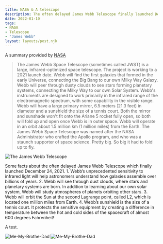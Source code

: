```yaml
---
title: NASA & A telescope
description: The often delayed James Webb Telescope finally launched December 24, 2021
date: 2022-01-10
tags:
- NASA
- Telescope
- "James Webb"
layout: layouts/post.njk
---
```

A summary provided by [NASA](https://svs.gsfc.nasa.gov/Gallery/JWST.html)

>The James Webb Space Telescope (sometimes called JWST) is a large, infrared-optimized space telescope. The project is working to a 2021 launch date. Webb will find the first galaxies that formed in the early Universe, connecting the Big Bang to our own Milky Way Galaxy. Webb will peer through dusty clouds to see stars forming planetary systems, connecting the Milky Way to our own Solar System. Webb's instruments are designed to work primarily in the infrared range of the electromagnetic spectrum, with some capability in the visible range. Webb will have a large primary mirror, 6.5 meters (21.3 feet) in diameter and a sunshield the size of a tennis court. Both the mirror and sunshade won't fit onto the Ariane 5 rocket fully open, so both will fold up and open once Webb is in outer space. Webb will operate in an orbit about 1.5 million km (1 million miles) from the Earth. The James Webb Space Telescope was named after the NASA Administrator who crafted the Apollo program, and who was a staunch supporter of space science.
Pretty big. So big it had to fold up to fly.

![The James Webb Telescope](https://applegate-paul.mo.cloudinary.net/https://storage.googleapis.com/cloudinarymedia/images/mirror.jpg)


Some facts about the often delayed James Webb Telescope which finally launched December 24, 2021.
1.
Webb’s unprecedented sensitivity to infrared light will help astronomers understand how galaxies assemble over billions of years.
2.
Webb will see through dust clouds, where stars and planetary systems are born.
In addition to learning about our own solar system, Webb will study atmospheres of planets orbiting other stars.
3.
Webb will orbit the Sun at the second Lagrange point, called L2, which is located one million miles from Earth.
4.
Webb’s sunshield is the size of a tennis court. It protects the sensitive equipment by creating a difference in temperature between the hot and cold sides of the spacecraft of almost 600 degrees Fahrenheit!

A test.

<img data-src="https://res.cloudinary.com/paulportfolio/image/upload/f_auto,q_auto,c_fill/c_scale,w_auto:breakpoints/Dad-kevin-meApril-10-2010.jpg" alt="Me-My-Brothe-Dad" class="cld-responsive">

<img data-src="https://res.cloudinary.com/paulportfolio/image/upload/f_auto,q_auto,c_fill/c_scale,w_auto:breakpoints_200_1920_30_15/Dad-kevin-meApril-10-2010.jpg" alt="Me-My-Brothe-Dad" class="cld-responsive">


